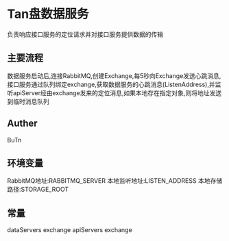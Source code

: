 Tan盘数据服务
===

负责响应接口服务的定位请求并对接口服务提供数据的传输
## 主要流程
数据服务启动后,连接RabbitMQ,创建Exchange,每5秒向Exchange发送心跳消息,接口服务通过队列绑定exchange,获取数据服务的心跳消息(ListenAddress),并监听apiServer经由exchange发来的定位消息,如果本地存在指定对象,则将地址发送到临时消息队列

## Auther
BuTn

## 环境变量
RabbitMQ地址:RABBITMQ_SERVER
本地监听地址:LISTEN_ADDRESS
本地存储路径:STORAGE_ROOT

## 常量
dataServers exchange
apiServers exchange
